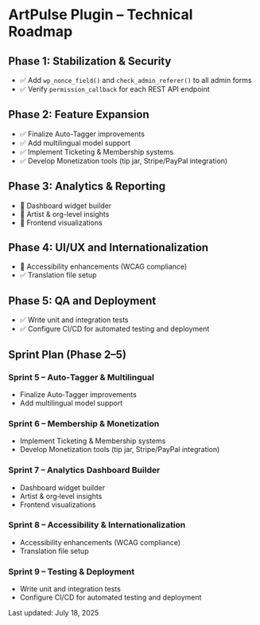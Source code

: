 # ArtPulse Plugin – Technical Roadmap

## Phase 1: Stabilization & Security
- ✅ Add `wp_nonce_field()` and `check_admin_referer()` to all admin forms
- ✅ Verify `permission_callback` for each REST API endpoint

## Phase 2: Feature Expansion
- ✅ Finalize Auto-Tagger improvements
- ✅ Add multilingual model support
- ✅ Implement Ticketing & Membership systems
- ✅ Develop Monetization tools (tip jar, Stripe/PayPal integration)

## Phase 3: Analytics & Reporting
- 🔲 Dashboard widget builder
- 🔲 Artist & org-level insights
- 🔲 Frontend visualizations

## Phase 4: UI/UX and Internationalization
- 🔲 Accessibility enhancements (WCAG compliance)
- ✅ Translation file setup

## Phase 5: QA and Deployment
- ✅ Write unit and integration tests
- ✅ Configure CI/CD for automated testing and deployment

## Sprint Plan (Phase 2–5)

### Sprint 5 – Auto‑Tagger & Multilingual
- Finalize Auto‑Tagger improvements
- Add multilingual model support

### Sprint 6 – Membership & Monetization
- Implement Ticketing & Membership systems
- Develop Monetization tools (tip jar, Stripe/PayPal integration)

### Sprint 7 – Analytics Dashboard Builder
- Dashboard widget builder
- Artist & org‑level insights
- Frontend visualizations

### Sprint 8 – Accessibility & Internationalization
- Accessibility enhancements (WCAG compliance)
- Translation file setup

### Sprint 9 – Testing & Deployment
- Write unit and integration tests
- Configure CI/CD for automated testing and deployment

Last updated: July 18, 2025
